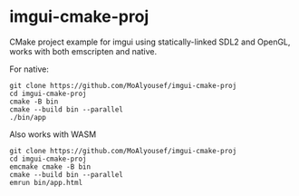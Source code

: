 # imgui-cmake-proj
CMake project example for imgui using statically-linked SDL2 and OpenGL, works with both emscripten and native.

For native:
```
git clone https://github.com/MoAlyousef/imgui-cmake-proj
cd imgui-cmake-proj
cmake -B bin
cmake --build bin --parallel
./bin/app
```

Also works with WASM
```
git clone https://github.com/MoAlyousef/imgui-cmake-proj
cd imgui-cmake-proj
emcmake cmake -B bin
cmake --build bin --parallel
emrun bin/app.html
```